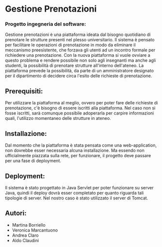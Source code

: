 # Gestione Prenotazioni

### Progetto ingegneria del software:
Gestione prenotazioni è una piattaforma ideata dal bisogno quotidiano di 
prenotare le strutture presenti nel plesso universitario. 
Il sistema è pensato per facilitare le operazioni di prenotazione in modo
da eliminare il meccanismo preesistente, che forzava gli utenti
ad un incontro formale per richiedere una prenotazione. Con la nuova 
piattaforma si vuole ovviare a questo problema e rendere possibile non
solo agli insegnanti ma anche agli studenti, la possibilità di prenotare
strutture all'interno dell'ateneo.
La piattaforma prevede la possibilità, da parte di un amministratore designato
per il dipartimento di decidere circa l'esito delle richieste di prenotazione.

## Prerequisiti:
Per utilizzare la piattaforma al meglio, ovvero per poter fare delle richieste
di prenotazione, c'è bisogno di essere iscritti alla piattaforma.
Nel caso non si fosse iscritti, sarà comunque possibile adoperarla per carpire
informazioni quali, l'utilizzo momentaneo delle strutture in ateneo.

## Installazione:
Dal momento che la piattaforma è stata pensata come una web-application, non 
dovrebbe esser necessaria alcuna installazione. Ma essendo non ufficialmente
piazzata sulla rete, per funzionare, il progetto deve passare per una fase di
deployment.

## Deployment:
Il sistema è stato progettato in Java Servlet per poter funzionare su server Java,
quindi il deploy dovrà esser completato per quanto riguarda tali tipologie di 
server.
Nel nostro caso è stato utilizzato il server di Tomcat.

## Autori:
* Martina Borriello 
* Veronica Marcantuono
* Andrea Claro
* Aldo Claudini
